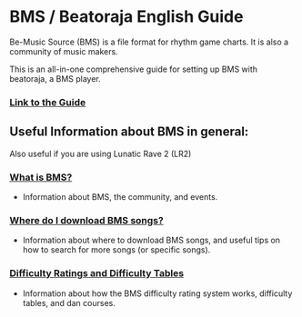 # BMS / Beatoraja English Guide

Be-Music Source (BMS) is a file format for rhythm game charts. It is also a community of music makers.

This is an all-in-one comprehensive guide for setting up BMS with beatoraja, a BMS player.

### [Link to the Guide](https://github.com/wcko87/beatoraja-english-guide/wiki)

## Useful Information about BMS in general:
Also useful if you are using Lunatic Rave 2 (LR2)

### [What is BMS?](https://github.com/wcko87/beatoraja-english-guide/wiki/BMS-Overview)
- Information about BMS, the community, and events.

### [Where do I download BMS songs?](https://github.com/wcko87/beatoraja-english-guide/wiki/Downloading-Songs#where-do-i-find-songs)
- Information about where to download BMS songs, and useful tips on how to search for more songs (or specific songs).

### [Difficulty Ratings and Difficulty Tables](https://github.com/wcko87/beatoraja-english-guide/wiki/Difficulty-Tables)
- Information about how the BMS difficulty rating system works, difficulty tables, and dan courses.
